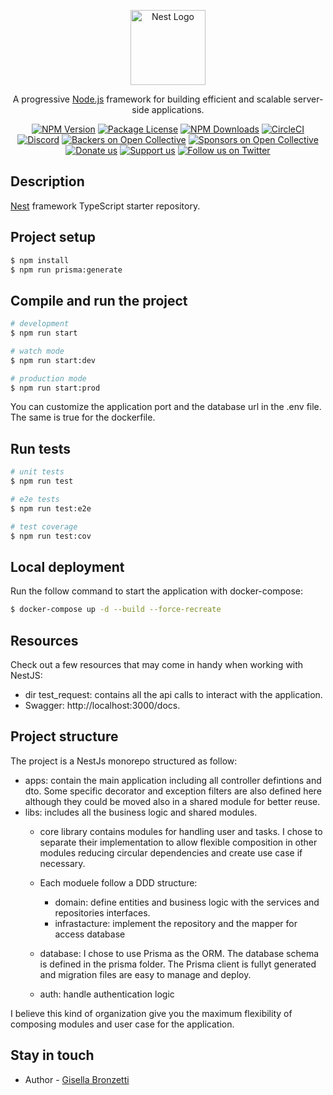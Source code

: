 <p align="center">
  <a href="http://nestjs.com/" target="blank"><img src="https://nestjs.com/img/logo-small.svg" width="120" alt="Nest Logo" /></a>
</p>

[circleci-image]: https://img.shields.io/circleci/build/github/nestjs/nest/master?token=abc123def456
[circleci-url]: https://circleci.com/gh/nestjs/nest

  <p align="center">A progressive <a href="http://nodejs.org" target="_blank">Node.js</a> framework for building efficient and scalable server-side applications.</p>
    <p align="center">
<a href="https://www.npmjs.com/~nestjscore" target="_blank"><img src="https://img.shields.io/npm/v/@nestjs/core.svg" alt="NPM Version" /></a>
<a href="https://www.npmjs.com/~nestjscore" target="_blank"><img src="https://img.shields.io/npm/l/@nestjs/core.svg" alt="Package License" /></a>
<a href="https://www.npmjs.com/~nestjscore" target="_blank"><img src="https://img.shields.io/npm/dm/@nestjs/common.svg" alt="NPM Downloads" /></a>
<a href="https://circleci.com/gh/nestjs/nest" target="_blank"><img src="https://img.shields.io/circleci/build/github/nestjs/nest/master" alt="CircleCI" /></a>
<a href="https://discord.gg/G7Qnnhy" target="_blank"><img src="https://img.shields.io/badge/discord-online-brightgreen.svg" alt="Discord"/></a>
<a href="https://opencollective.com/nest#backer" target="_blank"><img src="https://opencollective.com/nest/backers/badge.svg" alt="Backers on Open Collective" /></a>
<a href="https://opencollective.com/nest#sponsor" target="_blank"><img src="https://opencollective.com/nest/sponsors/badge.svg" alt="Sponsors on Open Collective" /></a>
  <a href="https://paypal.me/kamilmysliwiec" target="_blank"><img src="https://img.shields.io/badge/Donate-PayPal-ff3f59.svg" alt="Donate us"/></a>
    <a href="https://opencollective.com/nest#sponsor"  target="_blank"><img src="https://img.shields.io/badge/Support%20us-Open%20Collective-41B883.svg" alt="Support us"></a>
  <a href="https://twitter.com/nestframework" target="_blank"><img src="https://img.shields.io/twitter/follow/nestframework.svg?style=social&label=Follow" alt="Follow us on Twitter"></a>
</p>
  <!--[![Backers on Open Collective](https://opencollective.com/nest/backers/badge.svg)](https://opencollective.com/nest#backer)
  [![Sponsors on Open Collective](https://opencollective.com/nest/sponsors/badge.svg)](https://opencollective.com/nest#sponsor)-->

## Description

[Nest](https://github.com/nestjs/nest) framework TypeScript starter repository.

## Project setup

```bash
$ npm install
$ npm run prisma:generate
```

## Compile and run the project

```bash
# development
$ npm run start

# watch mode
$ npm run start:dev

# production mode
$ npm run start:prod
```
You can customize the application port and the database url in the .env file.
The same is true for the dockerfile.

## Run tests

```bash
# unit tests
$ npm run test

# e2e tests
$ npm run test:e2e

# test coverage
$ npm run test:cov
```

## Local deployment

Run the follow command to start the application with docker-compose:

```bash
$ docker-compose up -d --build --force-recreate
```

## Resources

Check out a few resources that may come in handy when working with NestJS:

- dir test_request: contains all the api calls to interact with the application.
- Swagger: http://localhost:3000/docs.



## Project structure

The project is a NestJs monorepo structured as follow: 

- apps: contain the main application including all controller defintions and dto.
  Some specific decorator and exception filters are also defined here although they could be moved also in a shared module for better reuse.
- libs: includes all the business logic and shared modules.
  * core library contains modules for handling user and tasks. I chose to separate their implementation to allow flexible composition in other modules
    reducing circular dependencies and create use case if necessary. 
  * Each moduele follow a DDD structure:
    * domain: define entities and business logic with the services and repositories interfaces.
    * infrastacture: implement the repository and the mapper for access database

  * database: I chose to use Prisma as the ORM. The database schema is defined in the prisma folder. The Prisma client is fullyt generated and migration files are easy to manage and deploy. 
  * auth: handle authentication logic

I believe this kind of organization give you the maximum flexibility of composing modules and user case for the application.

## Stay in touch

- Author - [Gisella Bronzetti](https://twitter.com/kammysliwiec)
